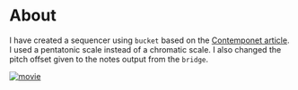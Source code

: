 # About

I have created a sequencer using `bucket` based on the [Contemponet article](https://virtual-sound.com/max-easy-pieces-episode-1-swarm/). I used a pentatonic scale instead of a chromatic scale. I also changed the pitch offset given to the notes output from the `bridge`.

[![movie](http://img.youtube.com/vi/f8ZYM-ChqRw/0.jpg)](https://www.youtube.com/watch?v=f8ZYM-ChqRw)